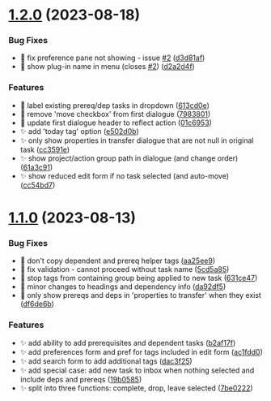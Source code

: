 # [1.2.0](https://github.com/ksalzke/follow-up-task-omnifocus-plugin/compare/v1.1.0...v1.2.0) (2023-08-18)


### Bug Fixes

* :bug: fix preference pane not showing - issue [#2](https://github.com/ksalzke/follow-up-task-omnifocus-plugin/issues/2) ([d3d81af](https://github.com/ksalzke/follow-up-task-omnifocus-plugin/commit/d3d81af0976e0b42ec2cda950aa4412b372132cd))
* :bug: show plug-in name in menu (closes [#2](https://github.com/ksalzke/follow-up-task-omnifocus-plugin/issues/2)) ([d2a2d4f](https://github.com/ksalzke/follow-up-task-omnifocus-plugin/commit/d2a2d4ffeeb3b5a11c42682470bdce4d6d2e26cf))


### Features

* :lipstick: label existing prereq/dep tasks in dropdown ([613cd0e](https://github.com/ksalzke/follow-up-task-omnifocus-plugin/commit/613cd0e99e6f3f695658adbf54678c9ae403efbc))
* :lipstick: remove 'move checkbox' from first dialogue ([7983801](https://github.com/ksalzke/follow-up-task-omnifocus-plugin/commit/7983801ffce826547a0888a8b51323d952dfc5b1))
* :lipstick: update first dialogue header to reflect action ([01c6953](https://github.com/ksalzke/follow-up-task-omnifocus-plugin/commit/01c6953a9a4252aafa903dc3b1553056129db02b))
* :sparkles: add 'today tag' option ([e502d0b](https://github.com/ksalzke/follow-up-task-omnifocus-plugin/commit/e502d0b3fb889e900414e2d4b088d3a312b33eac))
* :sparkles: only show properties in transfer dialogue that are not null in original task ([cc3591e](https://github.com/ksalzke/follow-up-task-omnifocus-plugin/commit/cc3591e688ded93d78e110cf537fe0d86f269899))
* :sparkles: show project/action group path in dialogue (and change order) ([61a3c91](https://github.com/ksalzke/follow-up-task-omnifocus-plugin/commit/61a3c919edede2a68afeaa05e1ab45746651e85f))
* :sparkles: show reduced edit form if no task selected (and auto-move) ([cc54bd7](https://github.com/ksalzke/follow-up-task-omnifocus-plugin/commit/cc54bd74cf377d89bd3b7bc398a2f1dc0a5846ba))



# [1.1.0](https://github.com/ksalzke/follow-up-task-omnifocus-plugin/compare/631ce47df0994980dec2187c70501d309203a514...v1.1.0) (2023-08-13)


### Bug Fixes

* :bug: don't copy dependent and prereq helper tags ([aa25ee9](https://github.com/ksalzke/follow-up-task-omnifocus-plugin/commit/aa25ee97939cb99891a849ea9459a24e84ce6ea3))
* :bug: fix validation - cannot proceed without task name ([5cd5a85](https://github.com/ksalzke/follow-up-task-omnifocus-plugin/commit/5cd5a850282eb34320c2fa739a82e9de67df5933))
* :bug: stop tags from containing group being applied to new task ([631ce47](https://github.com/ksalzke/follow-up-task-omnifocus-plugin/commit/631ce47df0994980dec2187c70501d309203a514))
* :lipstick: minor changes to headings and dependency info ([da92df5](https://github.com/ksalzke/follow-up-task-omnifocus-plugin/commit/da92df53042291d6f6adc4733c2fe634a237add7))
* :lipstick: only show prereqs and deps in 'properties to transfer' when they exist ([df6de6b](https://github.com/ksalzke/follow-up-task-omnifocus-plugin/commit/df6de6bda14a31ee7afff23fdc903db12c51410b))


### Features

* :sparkles: add ability to add prerequisites and dependent tasks ([b2af17f](https://github.com/ksalzke/follow-up-task-omnifocus-plugin/commit/b2af17ffbb526fc1e71b8ba47a20a7988c48299b))
* :sparkles: add preferences form and pref for tags included in edit form ([ac1fdd0](https://github.com/ksalzke/follow-up-task-omnifocus-plugin/commit/ac1fdd088d45987d90d8733c93cc3768ce199300))
* :sparkles: add search form to add additional tags ([dac3f25](https://github.com/ksalzke/follow-up-task-omnifocus-plugin/commit/dac3f252bd46ea0ef9e49b39c92dbea14400ca8d))
* :sparkles: add special case: add new task to inbox when nothing selected and include deps and prereqs ([19b0585](https://github.com/ksalzke/follow-up-task-omnifocus-plugin/commit/19b058585abcbfda67746a58405ec10cb35eaea2))
* :sparkles: split into three functions: complete, drop, leave selected ([7be0222](https://github.com/ksalzke/follow-up-task-omnifocus-plugin/commit/7be02221ab541ad707fc4a70f81432b80ba97e00))



